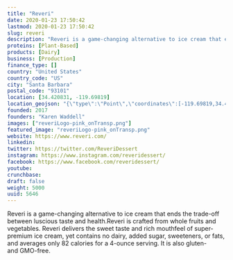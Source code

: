 ```yaml
---
title: "Reveri"
date: 2020-01-23 17:50:42
lastmod: 2020-01-23 17:50:42
slug: reveri
description: "Reveri is a game-changing alternative to ice cream that ends the trade-off between luscious taste and health.Reveri is crafted from whole fruits and vegetables. Reveri delivers the sweet taste and rich mouthfeel of super-premium ice cream, yet contains no dairy, added sugar, sweeteners, or fats, and averages only 82 calories for a 4-ounce serving. It is also gluten- and GMO-free."
proteins: [Plant-Based]
products: [Dairy]
business: [Production]
finance_type: []
country: "United States"
country_code: "US"
city: "Santa Barbara"
postal_code: "93101"
location: [34.420831, -119.69819]
location_geojson: "{\"type\":\"Point\",\"coordinates\":[-119.69819,34.420831]}"
founded: 2017
founders: "Karen Waddell"
images: ["reveriLogo-pink_onTransp.png"]
featured_image: "reveriLogo-pink_onTransp.png"
website: https://www.reveri.com/
linkedin: 
twitter: https://twitter.com/ReveriDessert
instagram: https://www.instagram.com/reveridessert/
facebook: https://www.facebook.com/reveridessert/
youtube: 
crunchbase: 
draft: false
weight: 5000
uuid: 5646
---
```

Reveri is a game-changing alternative to ice cream that ends the trade-off between luscious taste and health.Reveri is crafted from whole fruits and vegetables. Reveri delivers the sweet taste and rich mouthfeel of super-premium ice cream, yet contains no dairy, added sugar, sweeteners, or fats, and averages only 82 calories for a 4-ounce serving. It is also gluten- and GMO-free.
